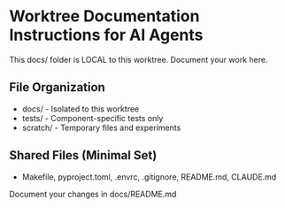 # Worktree Documentation Instructions for AI Agents

This docs/ folder is LOCAL to this worktree. Document your work here.

## File Organization
- docs/ - Isolated to this worktree
- tests/ - Component-specific tests only
- scratch/ - Temporary files and experiments

## Shared Files (Minimal Set)
- Makefile, pyproject.toml, .envrc, .gitignore, README.md, CLAUDE.md

Document your changes in docs/README.md
